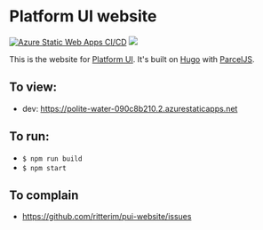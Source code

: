 # Platform UI website

[![Azure Static Web Apps CI/CD](https://github.com/ritterim/pui-website/actions/workflows/azure-static-web-apps-brave-dune-0c9867e0f.yml/badge.svg)](https://github.com/ritterim/pui-website/actions/workflows/azure-static-web-apps-brave-dune-0c9867e0f.yml) [![](https://data.jsdelivr.com/v1/package/npm/@ritterim/platform-ui/badge)](https://www.jsdelivr.com/package/npm/@ritterim/platform-ui)

This is the website for [Platform UI](https://github.com/ritterim/platform-ui). It's built on [Hugo](https://gohugo.io) with [ParcelJS](https://parceljs.org/). 

## To view:
* dev: https://polite-water-090c8b210.2.azurestaticapps.net

## To run:
* `$ npm run build`
* `$ npm start`

## To complain
* https://github.com/ritterim/pui-website/issues
